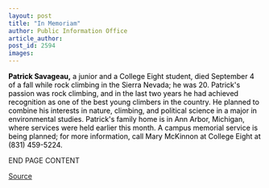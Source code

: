 ```yaml
---
layout: post
title: "In Memoriam"
author: Public Information Office
article_author: 
post_id: 2594
images:
---
```


<p>
  <font color="#000000"><b>Patrick Savageau,</b> a junior and a College Eight student, died September 4 of a fall while rock climbing in the Sierra Nevada; he was 20. Patrick's passion was rock climbing, and in the last two years he had achieved recognition as one of the best young climbers in the country. He planned to combine his interests in nature, climbing, and political science in a major in environmental studies. Patrick's family home is in Ann Arbor, Michigan, where services were held earlier this month. A campus memorial service is being planned; for more information, call Mary McKinnon at College Eight at (831) 459-5224.</font>
</p>
<p>
  END PAGE CONTENT
</p>
<p><a href="http://www1.ucsc.edu/currents/00-01/09-18/inmemoriam.html" title="Permalink to inmemoriam">Source</a></p>
